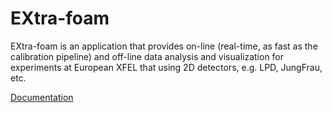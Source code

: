 EXtra-foam
==========

EXtra-foam is an application  that provides on-line (real-time, as fast as the
calibration pipeline) and off-line data analysis and visualization for experiments 
at European XFEL that using 2D detectors, e.g. LPD, JungFrau, etc.

[Documentation](https://in.xfel.eu/readthedocs/docs/karabofai/en/latest/)
